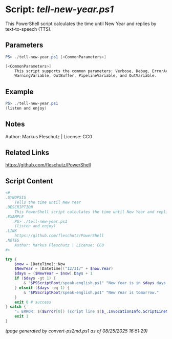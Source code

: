 Script: *tell-new-year.ps1*
========================

This PowerShell script calculates the time until New Year and replies by text-to-speech (TTS).

Parameters
----------
```powershell
PS> ./tell-new-year.ps1 [<CommonParameters>]

[<CommonParameters>]
    This script supports the common parameters: Verbose, Debug, ErrorAction, ErrorVariable, WarningAction, 
    WarningVariable, OutBuffer, PipelineVariable, and OutVariable.
```

Example
-------
```powershell
PS> ./tell-new-year.ps1
(listen and enjoy)

```

Notes
-----
Author: Markus Fleschutz | License: CC0

Related Links
-------------
https://github.com/fleschutz/PowerShell

Script Content
--------------
```powershell
<#
.SYNOPSIS
	Tells the time until New Year
.DESCRIPTION
	This PowerShell script calculates the time until New Year and replies by text-to-speech (TTS).
.EXAMPLE
	PS> ./tell-new-year.ps1
	(listen and enjoy)
.LINK
	https://github.com/fleschutz/PowerShell
.NOTES
	Author: Markus Fleschutz | License: CC0
#>

try {
	$now = [DateTime]::Now
	$NewYear = [Datetime]("12/31/" + $now.Year)
	$days = ($NewYear – $now).Days + 1
	if ($days -gt 1) {
		& "$PSScriptRoot/speak-english.ps1" "New Year is in $days days."
	} elseif ($days -eq 1) {
		& "$PSScriptRoot/speak-english.ps1" "New Year is tomorrow."
	}
	exit 0 # success
} catch {
	"⚠️ ERROR: $($Error[0]) (script line $($_.InvocationInfo.ScriptLineNumber))"
	exit 1
}
```

*(page generated by convert-ps2md.ps1 as of 08/25/2025 16:51:29)*
